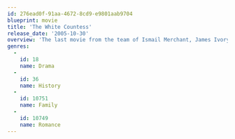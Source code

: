 ```yaml
---
id: 276ead0f-91aa-4672-8cd9-e9801aab9704
blueprint: movie
title: 'The White Countess'
release_date: '2005-10-30'
overview: 'The last movie from the team of Ismail Merchant, James Ivory, and Kazuo Ishiguro. Set in 1930s Shanghai, "The White Countess" is both Sofia (Natasha Richardson), a fallen member of the Russian aristocracy, and a nightclub created by a blind American diplomat named Jackson (Ralph Fiennes), who asks Sofia to be the centerpiece of the world he wants to create.'
genres:
  -
    id: 18
    name: Drama
  -
    id: 36
    name: History
  -
    id: 10751
    name: Family
  -
    id: 10749
    name: Romance
---
```

